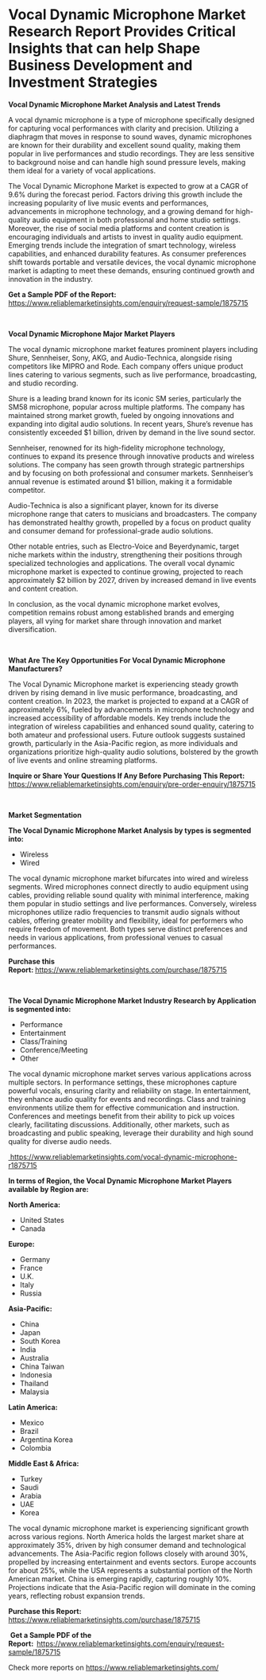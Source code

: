 <p><h1>Vocal Dynamic Microphone Market Research Report Provides Critical Insights that can help Shape Business Development and Investment Strategies</h1></p><p><strong>Vocal Dynamic Microphone Market Analysis and Latest Trends</strong></p>
<p><p>A vocal dynamic microphone is a type of microphone specifically designed for capturing vocal performances with clarity and precision. Utilizing a diaphragm that moves in response to sound waves, dynamic microphones are known for their durability and excellent sound quality, making them popular in live performances and studio recordings. They are less sensitive to background noise and can handle high sound pressure levels, making them ideal for a variety of vocal applications.</p><p>The Vocal Dynamic Microphone Market is expected to grow at a CAGR of 9.6% during the forecast period. Factors driving this growth include the increasing popularity of live music events and performances, advancements in microphone technology, and a growing demand for high-quality audio equipment in both professional and home studio settings. Moreover, the rise of social media platforms and content creation is encouraging individuals and artists to invest in quality audio equipment. Emerging trends include the integration of smart technology, wireless capabilities, and enhanced durability features. As consumer preferences shift towards portable and versatile devices, the vocal dynamic microphone market is adapting to meet these demands, ensuring continued growth and innovation in the industry.</p></p>
<p><strong>Get a Sample PDF of the Report:&nbsp;</strong> <a href="https://www.reliablemarketinsights.com/enquiry/request-sample/1875715?utm_campaign=3493&utm_medium=2&utm_source=Github&utm_content=ia&utm_term=06042025&utm_id=vocal-dynamic-microphone">https://www.reliablemarketinsights.com/enquiry/request-sample/1875715</a></p>
<p>&nbsp;</p>
<p><strong>Vocal Dynamic Microphone Major Market Players</strong></p>
<p><p>The vocal dynamic microphone market features prominent players including Shure, Sennheiser, Sony, AKG, and Audio-Technica, alongside rising competitors like MIPRO and Rode. Each company offers unique product lines catering to various segments, such as live performance, broadcasting, and studio recording.</p><p>Shure is a leading brand known for its iconic SM series, particularly the SM58 microphone, popular across multiple platforms. The company has maintained strong market growth, fueled by ongoing innovations and expanding into digital audio solutions. In recent years, Shure’s revenue has consistently exceeded $1 billion, driven by demand in the live sound sector.</p><p>Sennheiser, renowned for its high-fidelity microphone technology, continues to expand its presence through innovative products and wireless solutions. The company has seen growth through strategic partnerships and by focusing on both professional and consumer markets. Sennheiser’s annual revenue is estimated around $1 billion, making it a formidable competitor.</p><p>Audio-Technica is also a significant player, known for its diverse microphone range that caters to musicians and broadcasters. The company has demonstrated healthy growth, propelled by a focus on product quality and consumer demand for professional-grade audio solutions.</p><p>Other notable entries, such as Electro-Voice and Beyerdynamic, target niche markets within the industry, strengthening their positions through specialized technologies and applications. The overall vocal dynamic microphone market is expected to continue growing, projected to reach approximately $2 billion by 2027, driven by increased demand in live events and content creation.</p><p>In conclusion, as the vocal dynamic microphone market evolves, competition remains robust among established brands and emerging players, all vying for market share through innovation and market diversification.</p></p>
<p>&nbsp;</p>
<p><strong>What Are The Key Opportunities For Vocal Dynamic Microphone Manufacturers?</strong></p>
<p><p>The Vocal Dynamic Microphone market is experiencing steady growth driven by rising demand in live music performance, broadcasting, and content creation. In 2023, the market is projected to expand at a CAGR of approximately 6%, fueled by advancements in microphone technology and increased accessibility of affordable models. Key trends include the integration of wireless capabilities and enhanced sound quality, catering to both amateur and professional users. Future outlook suggests sustained growth, particularly in the Asia-Pacific region, as more individuals and organizations prioritize high-quality audio solutions, bolstered by the growth of live events and online streaming platforms.</p></p>
<p><strong>Inquire or Share Your Questions If Any Before Purchasing This Report:</strong> <a href="https://www.reliablemarketinsights.com/enquiry/pre-order-enquiry/1875715?utm_campaign=3493&utm_medium=2&utm_source=Github&utm_content=ia&utm_term=06042025&utm_id=vocal-dynamic-microphone">https://www.reliablemarketinsights.com/enquiry/pre-order-enquiry/1875715</a></p>
<p>&nbsp;</p>
<p><strong>Market Segmentation</strong></p>
<p><strong>The Vocal Dynamic Microphone Market Analysis by types is segmented into:</strong></p>
<p><ul><li>Wireless</li><li>Wired</li></ul></p>
<p><p>The vocal dynamic microphone market bifurcates into wired and wireless segments. Wired microphones connect directly to audio equipment using cables, providing reliable sound quality with minimal interference, making them popular in studio settings and live performances. Conversely, wireless microphones utilize radio frequencies to transmit audio signals without cables, offering greater mobility and flexibility, ideal for performers who require freedom of movement. Both types serve distinct preferences and needs in various applications, from professional venues to casual performances.</p></p>
<p><strong>Purchase this Report:&nbsp;</strong><a href="https://www.reliablemarketinsights.com/purchase/1875715?utm_campaign=3493&utm_medium=2&utm_source=Github&utm_content=ia&utm_term=06042025&utm_id=vocal-dynamic-microphone">https://www.reliablemarketinsights.com/purchase/1875715</a></p>
<p>&nbsp;</p>
<p><strong>The Vocal Dynamic Microphone Market Industry Research by Application is segmented into:</strong></p>
<p><ul><li>Performance</li><li>Entertainment</li><li>Class/Training</li><li>Conference/Meeting</li><li>Other</li></ul></p>
<p><p>The vocal dynamic microphone market serves various applications across multiple sectors. In performance settings, these microphones capture powerful vocals, ensuring clarity and reliability on stage. In entertainment, they enhance audio quality for events and recordings. Class and training environments utilize them for effective communication and instruction. Conferences and meetings benefit from their ability to pick up voices clearly, facilitating discussions. Additionally, other markets, such as broadcasting and public speaking, leverage their durability and high sound quality for diverse audio needs.</p></p>
<p><a href="https://www.reliablemarketinsights.com/vocal-dynamic-microphone-r1875715?utm_campaign=3493&utm_medium=2&utm_source=Github&utm_content=ia&utm_term=06042025&utm_id=vocal-dynamic-microphone">&nbsp;https://www.reliablemarketinsights.com/vocal-dynamic-microphone-r1875715</a></p>
<p><strong>In terms of Region, the Vocal Dynamic Microphone Market Players available by Region are:</strong></p>
<p>
    <p> <strong> North America: </strong>
        <ul>
            <li>United States</li>
            <li>Canada</li>
        </ul>
        </p> 
    <p> <strong> Europe: </strong>
        <ul>
            <li>Germany</li>
            <li>France</li>
            <li>U.K.</li>
            <li>Italy</li>
            <li>Russia</li>
        </ul>
        </p> 
    <p> <strong> Asia-Pacific: </strong>
        <ul>
            <li>China</li>
            <li>Japan</li>
            <li>South Korea</li>
            <li>India</li>
            <li>Australia</li>
            <li>China Taiwan</li>
            <li>Indonesia</li>
            <li>Thailand</li>
            <li>Malaysia</li>
        </ul>
        </p> 
    <p> <strong> Latin America: </strong>
        <ul>
            <li>Mexico</li>
            <li>Brazil</li>
            <li>Argentina Korea</li>
            <li>Colombia</li>
        </ul>
        </p> 
    <p> <strong> Middle East & Africa: </strong>
        <ul>
            <li>Turkey</li>
            <li>Saudi</li>
            <li>Arabia</li>
            <li>UAE</li>
            <li>Korea</li>
        </ul>
    </p>
    </p>
<p><p>The vocal dynamic microphone market is experiencing significant growth across various regions. North America holds the largest market share at approximately 35%, driven by high consumer demand and technological advancements. The Asia-Pacific region follows closely with around 30%, propelled by increasing entertainment and events sectors. Europe accounts for about 25%, while the USA represents a substantial portion of the North American market. China is emerging rapidly, capturing roughly 10%. Projections indicate that the Asia-Pacific region will dominate in the coming years, reflecting robust expansion trends.</p></p>
<p><strong>Purchase this Report: </strong><a href="https://www.reliablemarketinsights.com/purchase/1875715?utm_campaign=3493&utm_medium=2&utm_source=Github&utm_content=ia&utm_term=06042025&utm_id=vocal-dynamic-microphone">https://www.reliablemarketinsights.com/purchase/1875715</a></p>
<p>&nbsp;<strong>Get a Sample PDF of the Report:&nbsp;&nbsp;</strong><a href="https://www.reliablemarketinsights.com/enquiry/request-sample/1875715?utm_campaign=3493&utm_medium=2&utm_source=Github&utm_content=ia&utm_term=06042025&utm_id=vocal-dynamic-microphone">https://www.reliablemarketinsights.com/enquiry/request-sample/1875715</a></p>
<p><strong></strong></p>
<p>Check more reports on <a href="https://www.reliablemarketinsights.com/?utm_campaign=3493&utm_medium=2&utm_source=Github&utm_content=ia&utm_term=06042025&utm_id=vocal-dynamic-microphone">https://www.reliablemarketinsights.com/</a></p>